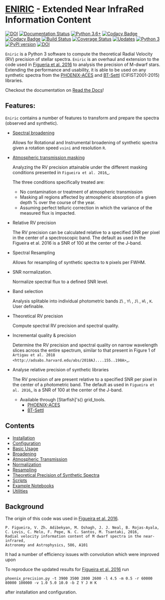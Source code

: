 # [ENIRIC](https://github.com/jason-neal/eniric) - Extended Near InfraRed Information Content
[![DOI](http://joss.theoj.org/papers/10.21105/joss.01053/status.svg)](https://doi.org/10.21105/joss.01053)
[![Documentation Status](https://readthedocs.org/projects/eniric/badge/?version=latest)](https://eniric.readthedocs.io/en/latest/?badge=latest)
[![Python 3.6+](https://img.shields.io/badge/python-3.6+-blue.svg)](https://www.python.org/downloads/release/python-360/)
[![Codacy Badge](https://api.codacy.com/project/badge/Grade/24d3d525a79d4ae493de8c527540edef)](https://www.codacy.com/app/jason-neal/eniric?utm_source=github.com&utm_medium=referral&utm_content=jason-neal/eniric&utm_campaign=badger)
[![Codacy Badge](https://api.codacy.com/project/badge/Coverage/24d3d525a79d4ae493de8c527540edef)](https://www.codacy.com/app/jason-neal/eniric?utm_source=github.com&amp;utm_medium=referral&amp;utm_content=jason-neal/eniric&amp;utm_campaign=Badge_Coverage)
[![Build Status](https://travis-ci.org/jason-neal/eniric.svg?branch=master)](https://travis-ci.org/jason-neal/eniric)
[![Coverage Status](https://coveralls.io/repos/github/jason-neal/eniric/badge.svg?branch=master)](https://coveralls.io/github/jason-neal/eniric?branch=master)
[![Updates](https://pyup.io/repos/github/jason-neal/eniric/shield.svg)](https://pyup.io/repos/github/jason-neal/eniric/)
[![Python 3](https://pyup.io/repos/github/jason-neal/eniric/python-3-shield.svg)](https://pyup.io/repos/github/jason-neal/eniric/)
[![PyPI version](https://badge.fury.io/py/eniric.svg)](https://badge.fury.io/py/eniric)
[![DOI](https://zenodo.org/badge/DOI/10.5281/zenodo.2658917.svg)](https://doi.org/10.5281/zenodo.2658917)

`Eniric` is a Python 3 software to compute the theoretical Radial Velocity (RV) precision of stellar spectra.
`Eniric` is an overhaul and extension to the code used in [Figueria et al. 2016](http://dx.doi.org/10.1051/0004-6361/201526900) to analysis the precision of M-dwarf stars.
Extending the performance and usability, it is able to be used on any synthetic spectra from the [PHOENIX-ACES](http://phoenix.astro.physik.uni-goettingen.de) and [BT-Settl](https://phoenix.ens-lyon.fr/Grids/BT-Settl/CIFIST2011_2015/FITS/) (CIFIST2001-2015) libraries.

Checkout the documentation on [Read the Docs](https://eniric.readthedocs.io/en/latest/)!

## Features:
`Eniric` contains a number of features to transform and prepare the spectra (observed and synthetic).

- [Spectral broadening](https://eniric.readthedocs.io/en/latest/broadening.html)

     Allows for Rotational and Instrumental broadening of synthetic spectra given a rotation speed ``vsini`` and resolution ``R``.

- [Atmospheric transmission masking](https://eniric.readthedocs.io/en/latest/telluric_corection.html)

   Analyzing the RV precision attainable under the different masking conditions presented in `Figueira et al. 2016`_.

   The three conditions specifically treated are:
   * No contamination or treatment of atmospheric transmission
   * Masking all regions affected by atmospheric absorption of a given depth % over the course of the year.
   * Assuming perfect telluric correction in which the variance of the measured flux is impacted.

- Relative RV precision

  The RV precision can be calculated relative to a specified SNR per pixel in the center of a spectroscopic band.
    The default as used in the Figueira et al. 2016 is a SNR of 100 at the center of the J-band.

- Spectral Resampling

   Allows for resampling of synthetic spectra to ``N`` pixels per FWHM.

- SNR normalization.

   Normalize spectral flux to a defined SNR level.

- Band selection

  Analysis splitable into individual photometric bands ``Z``\ , ``Y``\ , ``J``\ , ``H``\ , ``K``.
  User definable.

- Theoretical RV precision

   Compute spectral RV precision and spectral quality.

- Incremental quality & precision

    Determine the RV precision and spectral quality on narrow wavelength slices across the entire spectrum, similar to that present in Figure 1 of `Artigau et al. 2018 <http://adsabs.harvard.edu/abs/2018AJ....155..198A>`_.

* Analyse relative precision of synthetic libraries

    The RV precision of are present relative to a specified SNR per pixel in the center of a photometric band.
    The default as used in `Figueira et al. 2016`_ is a SNR of 100 at the center of the J-band.
    - Available through [Starfish]'s() grid_tools.
       - [PHOENIX-ACES](http://phoenix.astro.physik.uni-goettingen.de)
       - [BT-Settl](https://phoenix.ens-lyon.fr/Grids/BT-Settl/CIFIST2011_2015/FITS/)


## Contents

- [Installation](https://eniric.readthedocs.io/en/latest/installation.html)
- [Configuration](https://eniric.readthedocs.io/en/latest/configuration.html)
- [Basic Usage](https://eniric.readthedocs.io/en/latest/basic_usage.html)
- [Broadening](https://eniric.readthedocs.io/en/latest/broadening.html)
- [Atmospheric Transmission](https://eniric.readthedocs.io/en/latest/telluric_correction.html)
- [Normalization](https://eniric.readthedocs.io/en/latest/normalization.html)
- [Resampling](https://eniric.readthedocs.io/en/latest/resampling.html)
- [Theoretical Precision of Synthetic Spectra](https://eniric.readthedocs.io/en/latest/theoretical_precision.html)
- [Scripts](https://eniric.readthedocs.io/en/latest/scripts.html)
- [Example Notebooks](https://eniric.readthedocs.io/en/latest/examples.html)
- [Utilities](https://eniric.readthedocs.io/en/latest/utilities.html)


## Background
The origin of this code was used in [Figueira et al. 2016](http://dx.doi.org/10.1051/0004-6361/201526900).

    P. Figueira, V. Zh. Adibekyan, M. Oshagh, J. J. Neal, B. Rojas-Ayala, C. Lovis, C. Melo, F. Pepe, N. C. Santos, M. Tsantaki, 2016,
    Radial velocity information content of M dwarf spectra in the near-infrared,
    Astronomy and Astrophysics, 586, A101

It had a number of efficiency issues with convolution which were improved upon

To reproduce the updated results for [Figueira et al. 2016](http://dx.doi.org/10.1051/0004-6361/201526900) run

    phoenix_precision.py -t 3900 3500 2800 2600 -l 4.5 -m 0.5 -r 60000 80000 100000 -v 1.0 5.0 10.0 -b Z Y J H K

after installation and configuration.
